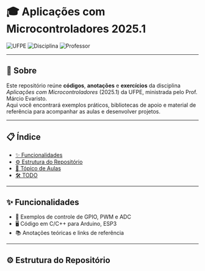 # 🎓 Aplicações com Microcontroladores 2025.1

![UFPE](https://img.shields.io/badge/UFPE-2025.1-blue)
![Disciplina](https://img.shields.io/badge/Disciplina-Microcontroladores-green)
![Professor](https://img.shields.io/badge/Professor-M%C3%A1rcio%20Evaristo-orange)

---
## 📖 Sobre

Este repositório reúne **códigos**, **anotações** e **exercícios** da disciplina _Aplicações com Microcontroladores_ (2025.1) da UFPE, ministrada pelo Prof. Márcio Evaristo.  
Aqui você encontrará exemplos práticos, bibliotecas de apoio e material de referência para acompanhar as aulas e desenvolver projetos.

---

## 📋 Índice

- [✨ Funcionalidades](#-funcionalidades)  
- [⚙️ Estrutura do Repositório](#️-estrutura-do-repositório)  
- [📝 Tópico de Aulas](#-tópico-de-aulas)  
- [🛠️ TODO](#️-todo)  

---

## ✨ Funcionalidades

- 🔌 Exemplos de controle de GPIO, PWM e ADC  
- 🖥️ Código em C/C++ para Arduino, ESP3
- 📚 Anotações teóricas e links de referência

---

## ⚙️ Estrutura do Repositório

